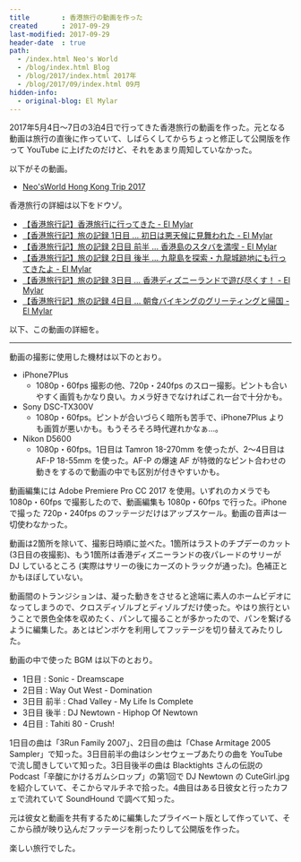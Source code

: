 ```yaml
---
title        : 香港旅行の動画を作った
created      : 2017-09-29
last-modified: 2017-09-29
header-date  : true
path:
  - /index.html Neo's World
  - /blog/index.html Blog
  - /blog/2017/index.html 2017年
  - /blog/2017/09/index.html 09月
hidden-info:
  - original-blog: El Mylar
---
```


2017年5月4日〜7日の3泊4日で行ってきた香港旅行の動画を作った。元となる動画は旅行の直後に作っていて、しばらくしてからちょっと修正して公開版を作って YouTube に上げたのだけど、それをあまり周知していなかった。

以下がその動画。

- [Neo'sWorld Hong Kong Trip 2017](https://youtube.com/watch?v=ZMjTbh_L5OY)

香港旅行の詳細は以下をドウゾ。

- [【香港旅行記】香港旅行に行ってきた - El Mylar](http://neos21.hateblo.jp/entry/2017/05/19/013652)
- [【香港旅行記】旅の記録 1日目 … 初日は悪天候に見舞われた - El Mylar](http://neos21.hateblo.jp/entry/2017/05/21/144838)
- [【香港旅行記】旅の記録 2日目 前半 … 香港島のスタバを満喫 - El Mylar](http://neos21.hateblo.jp/entry/2017/05/28/164059)
- [【香港旅行記】旅の記録 2日目 後半 … 九龍島を探索・九龍城跡地にも行ってきたよ - El Mylar](http://neos21.hateblo.jp/entry/2017/05/29/113000)
- [【香港旅行記】旅の記録 3日目 … 香港ディズニーランドで遊び尽くす！ - El Mylar](http://neos21.hateblo.jp/entry/2017/06/12/001925)
- [【香港旅行記】旅の記録 4日目 … 朝食バイキングのグリーティングと帰国 - El Mylar](http://neos21.hateblo.jp/entry/2017/06/13/221612)

以下、この動画の詳細を。

---

動画の撮影に使用した機材は以下のとおり。

- iPhone7Plus
  - 1080p・60fps 撮影の他、720p・240fps のスロー撮影。ピントも合いやすく画質もかなり良い。カメラ好きでなければこれ一台で十分かも。
- Sony DSC-TX300V
  - 1080p・60fps。ピントが合いづらく暗所も苦手で、iPhone7Plus よりも画質が悪いかも。もうそろそろ時代遅れかなぁ…。
- Nikon D5600
  - 1080p・60fps。1日目は Tamron 18-270mm を使ったが、2〜4日目は AF-P 18-55mm を使った。AF-P の爆速 AF が特徴的なピント合わせの動きをするので動画の中でも区別が付きやすいかも。

動画編集には Adobe Premiere Pro CC 2017 を使用。いずれのカメラでも 1080p・60fps で撮影したので、動画編集も 1080p・60fps で行った。iPhone で撮った 720p・240fps のフッテージだけはアップスケール。動画の音声は一切使わなかった。

動画は2箇所を除いて、撮影日時順に並べた。1箇所はラストのチプデーのカット (3日目の夜撮影)、もう1箇所は香港ディズニーランドの夜パレードのサリーが DJ しているところ (実際はサリーの後にカーズのトラックが通った)。色補正とかもほぼしていない。

動画間のトランジションは、凝った動きをさせると途端に素人のホームビデオになってしまうので、クロスディゾルブとディゾルブだけ使った。やはり旅行ということで景色全体を収めたく、パンして撮ることが多かったので、パンを繋げるように編集した。あとはピンボケを利用してフッテージを切り替えてみたりした。

動画の中で使った BGM は以下のとおり。

- 1日目 : Sonic - Dreamscape
- 2日目 : Way Out West - Domination
- 3日目 前半 : Chad Valley - My Life Is Complete
- 3日目 後半 : DJ Newtown - Hiphop Of Newtown
- 4日目 : Tahiti 80 - Crush!

1日目の曲は「3Run Family 2007」、2日目の曲は「Chase Armitage 2005 Sampler」で知った。3日目前半の曲はシンセウェーブあたりの曲を YouTube で流し聞きしていて知った。3日目後半の曲は Blacktights さんの伝説の Podcast「辛酸にかけるガムシロップ」の第1回で DJ Newtown の CuteGirl.jpg を紹介していて、そこからマルチネで拾った。4曲目はある日彼女と行ったカフェで流れていて SoundHound で調べて知った。

元は彼女と動画を共有するために編集したプライベート版として作っていて、そこから顔が映り込んだフッテージを削ったりして公開版を作った。

楽しい旅行でした。

